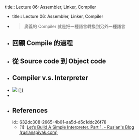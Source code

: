 title:: Lecture 06: Assembler, Linker, Compiler

- title:: Lecture 06: Assembler, Linker, Compiler
- > 廣義的 Compiler 就是把一種語言轉換到另外一種語言
- ## 回顧 Compile 的過程
- ## 從 Source code 到 Object code
- ## Compiler v.s. Interpreter
- ![](https://ruslanspivak.com/lsbasi-part1/lsbasi_part1_compiler_interpreter.png) [[1]](logseq://graph/ht-lecture?block-id=632dc308-2665-4b01-aa5d-d5c1ddc26f78)
-
- ## References
  id:: 632dc308-2665-4b01-aa5d-d5c1ddc26f78
	- [1]: [Let’s Build A Simple Interpreter. Part 1. - Ruslan's Blog (ruslanspivak.com)](https://ruslanspivak.com/lsbasi-part1/)